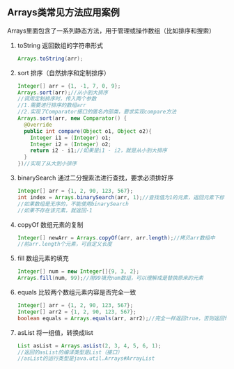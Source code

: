 ## Arrays类常见方法应用案例

Arrays里面包含了一系列静态方法，用于管理或操作数组（比如排序和搜索）

1. toString			返回数组的字符串形式
   ```java
   Arrays.toString(arr);
   ```
2. sort					排序（自然排序和定制排序）
   ```java
   Integer[] arr = {1, -1, 7, 0, 9};
   Arrays.sort(arr);//从小到大排序
   //调用定制排序时，传入两个参数
   //1.需要进行排序的数组arr
   //2.实现了Comparator接口的匿名内部类，要求实现compare方法
   Arrays.sort(arr, new Comparator() {
     @Override
     public int compare(Object o1, Object o2){
       Integer i1 = (Integer) o1;
       Integer i2 = (Integer) o2;
       return i2 - i1;//如果是i1 - i2，就是从小到大排序
     }
   })//实现了从大到小排序
   ```
3. binarySearch	通过二分搜索法进行查找，要求必须排好序
   ```java
   Integer[] arr = {1, 2, 90, 123, 567};
   int index = Arrays.binarySearch(arr, 1);//查找值为1的元素，返回元素下标
   //如果数组是无序的，不能使用binarySearch
   //如果不存在该元素，就返回-1
   ```
4. copyOf			数组元素的复制
   ```java
   Integer[] newArr = Arrays.copyOf(arr, arr.length);//拷贝arr数组中
   //前arr.length个元素，可自定义长度
   ```
5. fill					数组元素的填充
   ```java
   Integer[] num = new Integer[]{9, 3, 2};
   Arrays.fill(num, 99);//用99填充num数组，可以理解成是替换原来的元素
   ```
6. equals				比较两个数组元素内容是否完全一致
   ```java
   Integer[] arr = {1, 2, 90, 123, 567};
   Integer[] arr2 = {1, 2, 90, 123, 567};
   boolean equals = Arrays.equals(arr, arr2);//完全一样返回true，否则返回false
   ```
7. asList				将一组值，转换成list
   ```java
   List asList = Arrays.asList(2, 3, 4, 5, 6, 1);
   //返回的asList的编译类型是List（接口）
   //asList的运行类型是java.util.Arrays#ArrayList
   ```